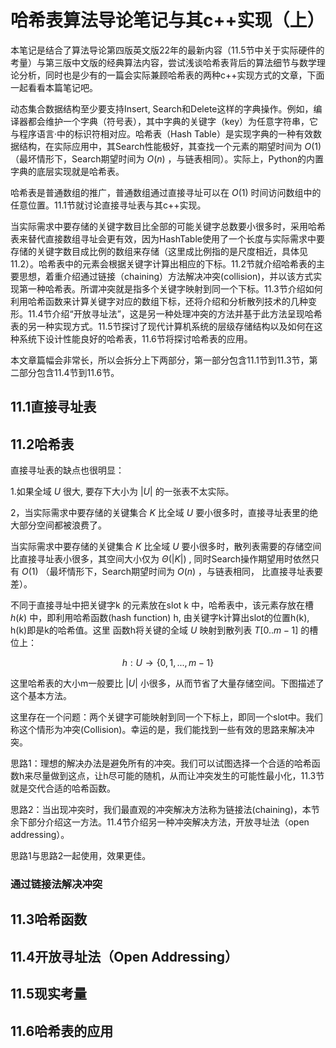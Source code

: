 # 哈希表算法导论笔记与其c++实现（上）

本笔记是结合了算法导论第四版英文版22年的最新内容（11.5节中关于实际硬件的考量）与第三版中文版的经典算法内容，尝试浅谈哈希表背后的算法细节与数学理论分析，同时也是少有的一篇会实际兼顾哈希表的两种c++实现方式的文章，下面一起看看本篇笔记吧。

动态集合数据结构至少要支持Insert, Search和Delete这样的字典操作。例如，编译器都会维护一个字典（符号表），其中字典的关键字（key）为任意字符串，它与程序语言·中的标识符相对应。哈希表（Hash Table）是实现字典的一种有效数据结构，在实际应用中，其Search性能极好，其查找一个元素的期望时间为 $O(1)$ （最坏情形下，Search期望时间为  $O(n)$ ，与链表相同）。实际上，Python的内置字典的底层实现就是哈希表。

哈希表是普通数组的推广，普通数组通过直接寻址可以在 $O(1)$ 时间访问数组中的任意位置。11.1节就讨论直接寻址表与其c++实现。

当实际需求中要存储的关键字数目比全部的可能关键字总数要小很多时，采用哈希表来替代直接数组寻址会更有效，因为HashTable使用了一个长度与实际需求中要存储的关键字数目成比例的数组来存储（这里成比例指的是尺度相近，具体见11.2）。哈希表中的元素会根据关键字计算出相应的下标。11.2节就介绍哈希表的主要思想，着重介绍通过链接（chaining）方法解决冲突(collision)，并以该方式实现第一种哈希表。所谓冲突就是指多个关键字映射到同一个下标。11.3节介绍如何利用哈希函数来计算关键字对应的数组下标，还将介绍和分析散列技术的几种变形。11.4节介绍“开放寻址法”，这是另一种处理冲突的方法并基于此方法呈现哈希表的另一种实现方式。11.5节探讨了现代计算机系统的层级存储结构以及如何在这种系统下设计性能良好的哈希表，11.6节将探讨哈希表的应用。

本文章篇幅会非常长，所以会拆分上下两部分，第一部分包含11.1节到11.3节，第二部分包含11.4节到11.6节。

## 11.1直接寻址表



## 11.2哈希表

直接寻址表的缺点也很明显：

1.如果全域 $U$ 很大, 要存下大小为 $|U|$ 的一张表不太实际。

2，当实际需求中要存储的关键集合 $K$ 比全域 $U$ 要小很多时，直接寻址表里的绝大部分空间都被浪费了。

当实际需求中要存储的关键集合 $K$ 比全域 $U$ 要小很多时，散列表需要的存储空间比直接寻址表小很多，其空间大小仅为 $\Theta(|K|)$ , 同时Search操作期望用时依然只有 $O(1)$  （最坏情形下，Search期望时间为  $O(n)$ ，与链表相同， 比直接寻址表要差）。

不同于直接寻址中把关键字k 的元素放在slot k 中，哈希表中，该元素存放在槽 $h(k)$ 中，即利用哈希函数(hash function) h, 由关键字k计算出slot的位置h(k), h(k)即是k的哈希值。这里 函数h将关键的全域 $U$ 映射到散列表 $T[0..m-1]$ 的槽位上：

$$h:U\rightarrow\left\{0,1,...,m-1\right\}$$

这里哈希表的大小m一般要比 $|U|$ 小很多，从而节省了大量存储空间。下图描述了这个基本方法。

这里存在一个问题：两个关键字可能映射到同一个下标上，即同一个slot中。我们称这个情形为冲突(Collision)。幸运的是，我们能找到一些有效的思路来解决冲突。

思路1：理想的解决办法是避免所有的冲突。我们可以试图选择一个合适的哈希函数h来尽量做到这点，让h尽可能的随机，从而让冲突发生的可能性最小化，11.3节就是交代合适的哈希函数。

思路2：当出现冲突时，我们最直观的冲突解决方法称为链接法(chaining)，本节余下部分介绍这一方法。11.4节介绍另一种冲突解决方法，开放寻址法（open addressing）。

思路1与思路2一起使用，效果更佳。

### 通过链接法解决冲突



## 11.3哈希函数



## 11.4开放寻址法（Open Addressing）



## 11.5现实考量



## 11.6哈希表的应用